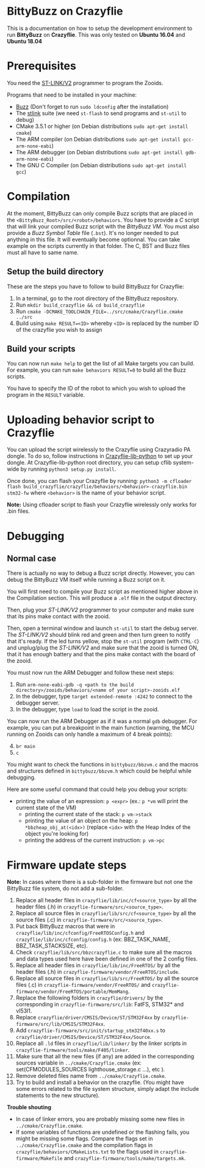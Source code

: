 BittyBuzz on Crazyflie
===================

This is a documentation on how to setup the development environment to run **BittyBuzz** on **Crazyflie**. This was only tested on **Ubuntu 16.04** and **Ubuntu 18.04**

Prerequisites
=============

You need the [ST-LINK/V2](http://www.st.com/en/development-tools/st-link-v2.html) programmer to program the Zooids.

Programs that need to be installed in your machine:
* [Buzz](https://github.com/MISTLab/Buzz) (Don't forget to run `sudo ldconfig`
after the installation)
* The [stlink](https://github.com/texane/stlink) suite (we need `st-flash` to send 
programs and `st-util` to debug)
* CMake 3.5.1 or higher (on Debian distributions `sudo apt-get install cmake`)
* The ARM compiler (on Debian distributions `sudo apt-get install gcc-arm-none-eabi`)
* The ARM debugger (on Debian distributions `sudo apt-get install gdb-arm-none-eabi`)
* The GNU C Compiler (on Debian distributions `sudo apt-get install gcc`)


Compilation
===========

At the moment, BittyBuzz can only compile Buzz scripts that are placed in the
`<BittyBuzz_Root>/src/<robot>/behaviors`. 
You have to provide a *C* script that will link your compiled Buzz script with the *BittyBuzz VM*. You must also provide a *Buzz Symbol Table* file (`.bst`). It's no longer needed to put anything in this file. It will eventually become optionnal. You can take example on the scripts
currently in that folder. The C, BST and Buzz files must all have to same name.

Setup the build directory
-------------------------

These are the steps you have to follow to build BittyBuzz for Crazyflie:

1. In a terminal, go to the root directory of the BittyBuzz repository.
2. Run `mkdir build_crazyflie && cd build_crazyflie`
3. Run `cmake -DCMAKE_TOOLCHAIN_FILE=../src/cmake/Crazyflie.cmake ../src`
4. Build using `make RESULT=<ID>`
   whereby `<ID>` is replaced by the number ID of the crazyflie you wish to assign

Build your scripts
------------------

You can now run `make help` to get the list of all Make targets you can build.
For example, you can run `make behaviors RESULT=0` to build all the Buzz scripts.

You have to specify the ID of the robot to which you wish to upload the program in
the `RESULT` variable.

Uploading behavior script to Crazyflie
==================

You can upload the script wirelessly to the Crazyflie using Crazyradio PA dongle. To do so, follow instructions in [Crazyflie-lib-python](https://github.com/bitcraze/crazyflie-lib-python) to set up your dongle. At Crazyflie-lib-python root directory, you can setup cflib system-wide by running `python3 setup.py install`.

Once done, you can flash your Crazyflie by running:
`
python3 -m cfloader flash build_crazyflie/crazyflie/behaviors/<behavior>-crazyflie.bin stm32-fw
`
where `<behavior>` is the name of your behavior script. 

**Note:**
Using cfloader script to flash your Crazyflie wirelessly only works for .bin files.

Debugging
=========

Normal case
-----------

There is actually no way to debug a Buzz script directly. However, you can debug
the BittyBuzz VM itself while running a Buzz script on it.

You will first need to compile your Buzz script as mentioned higher above in the
Compilation section. This will produce a `.elf` file in the output directory.

Then, plug your _ST-LINK/V2_ programmer to your computer and make sure that its
pins make contact with the zooid.

Then, open a terminal window and launch `st-util` to start the debug server. The _ST-LINK/V2_ should blink
red and green and then turn green to notify that it's ready. If the led turns
yellow, stop the `st-util` program (with `CTRL-C`) and unplug/plug the
_ST-LINK/V2_ and make sure that the zooid is turned ON, that it has enough battery
and that the pins make contact with the board of the zooid.

You must now run the ARM Debugger and follow these next steps:

1. Run `arm-none-eabi-gdb -q <path to the build directory>/zooids/behaviors/<name of your script>-zooids.elf` 
2. In the debugger, type `target extended-remote :4242` to connect to the debugger server.
3. In the debugger, type `load` to load the script in the zooid.

You can now run the ARM Debugger as if it was a normal `gdb` debugger. For example, you can put a breakpoint in the main function (warning, the MCU running on Zooids can only handle a maximum of 4 break points):

4. `br main`
5. `c`

You might want to check the functions in `bittybuzz/bbzvm.c` and the macros and structures defined in `bittybuzz/bbzvm.h` which could be helpful while debugging.

Here are some useful command that could help you debug your scripts:

* printing the value of an expression: `p <expr>` (ex.: `p *vm` will print the current state of the VM)
  * printing the current state of the stack: `p vm->stack`
  * printing the value of an object on the heap: `p *bbzheap_obj_at(<idx>)` (replace `<idx>` with the Heap Index of the object you're looking for)
  * printing the address of the current instruction: `p vm->pc`

Firmware update steps
=====================

**Note:**
In cases where there is a sub-folder in the firmware but not one the BittyBuzz file system, do not add a sub-folder.

1. Replace all header files in `crazyflie/lib/inc/cf<source_type>` by all the header files (.h) in `crazyflie-firmware/src/<source_type>`.
2. Replace all source files in `crazyflie/lib/src/cf<source_type>` by all the source files (.c) in `crazyflie-firmware/src/<source_type>`.
3. Put back BittyBuzz macros that were in `crazyflie/lib/inc/cfconfig/FreeRTOSConfig.h` and `crazyflie/lib/inc/cfconfig/config.h` (ex: BBZ_TASK_NAME, BBZ_TASK_STACKSIZE, etc).
4. Check `crazyflie/lib/src/bbzcrazyflie.c` to make sure all the macros and data types used here have been defined in one of the 2 config files.
5. Replace all header files in `crazyflie/lib/inc/FreeRTOS/` by all the header files (.h) in `crazyflie-firmware/vendor/FreeRTOS/include`.
6. Replace all source files in `crazyflie/lib/src/FreeRTOS/` by all the source files (.c) in `crazyflie-firmware/vendor/FreeRTOS/` and `crazyflie-firmware/vendor/FreeRTOS/portable/MemMang`.
7. Replace the following folders in `crazyflie/drivers/` by the corresponding in `crazyflie-firmware/src/lib`: FatFS, STM32* and vl53l1.
8. Replace `crazyflie/driver/CMSIS/Device/ST/STM32F4xx` by `crazyflie-firmware/src/lib/CMSIS/STM32F4xx`.
9. Add `crazyflie-firmware/src/init/startup_stm32f40xx.s` to `crazyflie/driver/CMSIS/Device/ST/STM32F4xx/Source`.
10. Replace all `.ld` files in `crazyflie/lib/linker/` by the linker scripts in `crazyflie-firmware/tools/make/F405/linker`.
11. Make sure that all the new files (if any) are added in the corresponding sources variable in `../cmake/Crazyflie.cmake` (ex: set(CFMODULES_SOURCES lighthouse_storage.c ...), etc ).
12. Remove deleted files name from `../cmake/Crazyflie.cmake`.
13. Try to build and install a behavior on the crazyflie. (You might have some errors related to the file system structure, simply adapt the include statements to the new structure).

**Trouble shouting**
- In case of linker errors, you are probably missing some new files in `../cmake/Crazyflie.cmake`.
- If some variables of functions are undefined or the flashing fails, you might be missing some flags. Compare the flags set in `../cmake/Crazyflie.cmake` and the compilation flags in `crazyflie/behaviors/CMakeLists.txt` to the flags used in `crazyflie-firmware/Makefile` and `crazyflie-firmware/tools/make/targets.mk`.